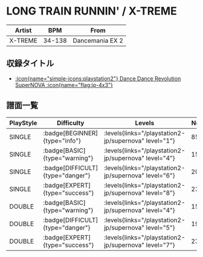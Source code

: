 # LONG TRAIN RUNNIN' / X-TREME

|Artist|BPM|From|
|------|---|----|
|X-TREME|34-138|Dancemania EX 2|

## 収録タイトル

- [:icon{name="simple-icons:playstation2"} Dance Dance Revolution SuperNOVA :icon{name="flag:jp-4x3"}](/playstation2-jp/supernova)

## 譜面一覧

|PlayStyle|Difficulty|Levels|Notes|Movie|
|---------|----------|------|-----|-----|
|SINGLE| :badge[BEGINNER]{type="info"}| :levels{links="/playstation2-jp/supernova" level="1"}|85/0||
|SINGLE| :badge[BASIC]{type="warning"}| :levels{links="/playstation2-jp/supernova" level="4"}|152/2||
|SINGLE| :badge[DIFFICULT]{type="danger"}| :levels{links="/playstation2-jp/supernova" level="6"}|202/2||
|SINGLE| :badge[EXPERT]{type="success"}| :levels{links="/playstation2-jp/supernova" level="8"}|238/3||
|DOUBLE| :badge[BASIC]{type="warning"}| :levels{links="/playstation2-jp/supernova" level="4"}|152/2||
|DOUBLE| :badge[DIFFICULT]{type="danger"}| :levels{links="/playstation2-jp/supernova" level="5"}|196/2||
|DOUBLE| :badge[EXPERT]{type="success"}| :levels{links="/playstation2-jp/supernova" level="7"}|238/3||
